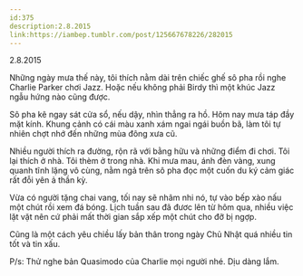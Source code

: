 ```yaml
---
id:375
description:2.8.2015
link:https://iambep.tumblr.com/post/125667678226/282015
---
```


2.8.2015

Những ngày mưa thế này, tôi thích nằm dài trên chiếc ghế sô pha rồi nghe
Charlie Parker chơi Jazz. Hoặc nếu không phải Birdy thì một khúc Jazz ngẫu
hứng nào cũng được.

Sô pha kê ngay sát cửa sổ, nếu dậy, nhìn thẳng ra hồ. Hôm nay mưa táp đầy
mặt kính. Khung cảnh có cái màu xanh xám ngai ngái buồn bã, làm tôi tự nhiên
chợt nhớ đến những mùa đông xưa cũ.

Nhiều người thích ra đường, rộn rã với bằng hữu và những điểm đi chơi. Tôi
lại thích ở nhà. Tôi thèm ở trong nhà. Khi mưa mau, ánh đèn vàng, xung quanh
tĩnh lặng vô cùng, nằm ngả trên sô pha đọc một cuốn du ký cảm giác rất đỗi
yên ả thần kỳ.

Vừa có người tặng chai vang, tối nay sẽ nhâm nhi nó, tự vào bếp xào nấu
một chút rồi xem đá bóng. Lịch tuần sau đã đươc lên từ hôm qua, nhiều việc
lặt vặt nên cứ phải mất thời gian sắp xếp một chút cho đỡ bị ngợp.

Cũng là một cách yêu chiều lấy bản thân trong ngày Chủ Nhật quá nhiều tin
tốt và tin xấu.

P/s: Thử nghe bản Quasimodo của Charlie mọi người nhé. Dịu dàng lắm.